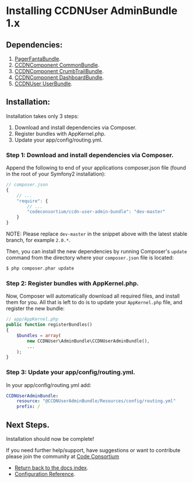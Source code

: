 Installing CCDNUser AdminBundle 1.x
===================================

## Dependencies:

1. [PagerFantaBundle](http://github.com/whiteoctober/WhiteOctoberPagerfantaBundle).
2. [CCDNComponent CommonBundle](https://github.com/codeconsortium/CCDNComponentCommonBundle).
3. [CCDNComponent CrumbTrailBundle](https://github.com/codeconsortium/CCDNComponentCrumbTrailBundle).
4. [CCDNComponent DashboardBundle](https://github.com/codeconsortium/CCDNComponentDashboardBundle).
5. [CCDNUser UserBundle](http://github.com/codeconsortium/CCDNUserUserBundle).

## Installation:

Installation takes only 3 steps:

1. Download and install dependencies via Composer.
2. Register bundles with AppKernel.php.
3. Update your app/config/routing.yml.

### Step 1: Download and install dependencies via Composer.

Append the following to end of your applications composer.json file (found in the root of your Symfony2 installation):

``` js
// composer.json
{
    // ...
    "require": {
        // ...
        "codeconsortium/ccdn-user-admin-bundle": "dev-master"
    }
}
```

NOTE: Please replace ``dev-master`` in the snippet above with the latest stable branch, for example ``2.0.*``.

Then, you can install the new dependencies by running Composer's ``update``
command from the directory where your ``composer.json`` file is located:

``` bash
$ php composer.phar update
```

### Step 2: Register bundles with AppKernel.php.

Now, Composer will automatically download all required files, and install them
for you. All that is left to do is to update your ``AppKernel.php`` file, and
register the new bundle:

``` php
// app/AppKernel.php
public function registerBundles()
{
    $bundles = array(
		new CCDNUser\AdminBundle\CCDNUserAdminBundle(),
		...
	);
}
```

### Step 3: Update your app/config/routing.yml.

In your app/config/routing.yml add:

``` yml
CCDNUserAdminBundle:
    resource: "@CCDNUserAdminBundle/Resources/config/routing.yml"
    prefix: /
```

## Next Steps.

Installation should now be complete!

If you need further help/support, have suggestions or want to contribute please join the community at [Code Consortium](http://www.codeconsortium.com)

- [Return back to the docs index](index.md).
- [Configuration Reference](configuration_reference.md).